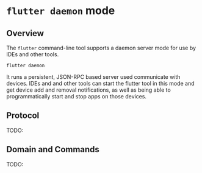 # `flutter daemon` mode

## Overview

The `flutter` command-line tool supports a daemon server mode for use by IDEs and other tools.

```
flutter daemon
```

It runs a persistent, JSON-RPC based server used communicate with devices. IDEs and and other tools can start the flutter tool in this mode and get device add and removal notifications, as well as being able to programmatically start and stop apps on those devices.

## Protocol

TODO:

## Domain and Commands

TODO: